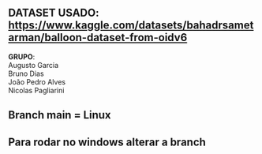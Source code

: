 ## DATASET USADO: https://www.kaggle.com/datasets/bahadrsametarman/balloon-dataset-from-oidv6

**GRUPO**:<br>
  Augusto Garcia
  <br>
  Bruno Dias
  <br>
  João Pedro Alves
  <br>
  Nicolas Pagliarini

  ## Branch main = Linux
  ## Para rodar no windows alterar a branch
